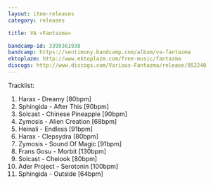 ```yaml
---
layout: item-releases
category: releases

title: VA «Fantazma»

bandcamp-id: 3399361938
bandcamp: https://sentimony.bandcamp.com/album/va-fantazma
ektoplazm: http://www.ektoplazm.com/free-music/fantazma
discogs: http://www.discogs.com/Various-Fantazma/release/952240
---
```


Tracklist:

01. Harax - Dreamy [80bpm]
02. Sphingida - After This [90bpm]
03. Solcast - Chinese Pineapple [90bpm]
04. Zymosis - Alien Creation [68bpm]
05. Heinali - Endless [91bpm]
06. Harax - Clepsydra [80bpm]
07. Zymosis - Sound Of Magic [91bpm]
08. Frans Gosu - Morbit [130bpm]
09. Solcast - Cheiook [80bpm]
10. Ader Project - Serotonin [100bpm]
11. Sphingida - Outside [64bpm]
